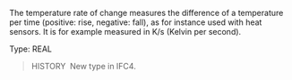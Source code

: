 The temperature rate of change measures the difference of a temperature per time (positive: rise, negative: fall), as for instance used with heat sensors. It is for example measured in K/s (Kelvin per second).

Type: REAL

> HISTORY&nbsp; New type in IFC4.
